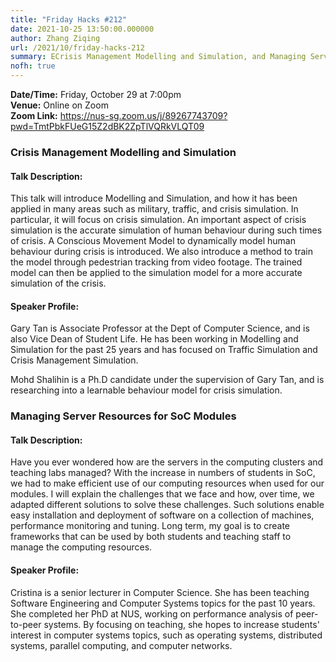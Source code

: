 ```yaml
---
title: "Friday Hacks #212"
date: 2021-10-25 13:50:00.000000
author: Zhang Ziqing
url: /2021/10/friday-hacks-212
summary: ECrisis Management Modelling and Simulation, and Managing Server Resources for SoC Modules
nofh: true
---
```


**Date/Time:** Friday, October 29 at 7:00pm <br />
**Venue:** Online on Zoom<br />
**Zoom Link:** https://nus-sg.zoom.us/j/89267743709?pwd=TmtPbkFUeG15Z2dBK2ZpTlVQRkVLQT09

### Crisis Management Modelling and Simulation

#### Talk Description:

This talk will introduce Modelling and Simulation, and how it has been applied in many areas such as military, traffic, and crisis simulation. In particular, it will focus on crisis simulation. An important aspect of crisis simulation is the accurate simulation of human behaviour during such times of crisis. A Conscious Movement Model to dynamically model human behaviour during crisis is introduced. We also introduce a method to train the model through pedestrian tracking from video footage. The trained model can then be applied to the simulation model for a more accurate simulation of the crisis.

#### Speaker Profile:

Gary Tan is Associate Professor at the Dept of Computer Science, and is also Vice Dean of Student Life. He has been working in Modelling and Simulation for the past 25 years and has focused on Traffic Simulation and Crisis Management Simulation.

Mohd Shalihin is a Ph.D candidate under the supervision of Gary Tan, and is researching into a learnable behaviour model for crisis simulation.

### Managing Server Resources for SoC Modules

#### Talk Description:

Have you ever wondered how are the servers in the computing clusters and teaching labs managed? With the increase in numbers of students in SoC, we had to make efficient use of our computing resources when used for our modules. I will explain the challenges that we face and how, over time, we adapted different solutions to solve these challenges. Such solutions enable easy installation and deployment of software on a collection of machines, performance monitoring and tuning. Long term, my goal is to create frameworks that can be used by both students and teaching staff to manage the computing resources.

#### Speaker Profile:

Cristina is a senior lecturer in Computer Science. She has been teaching Software Engineering and Computer Systems topics for the past 10 years. She completed her PhD at NUS, working on performance analysis of peer-to-peer systems. By focusing on teaching, she hopes to increase students' interest in computer systems topics, such as operating systems, distributed systems, parallel computing, and computer networks.
